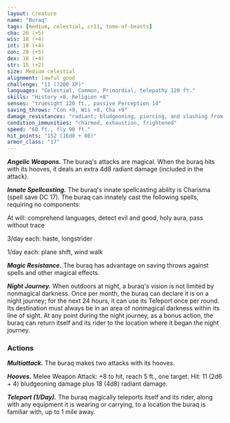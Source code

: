 ```yaml
---
layout: creature
name: "Buraq"
tags: [medium, celestial, cr11, tome-of-beasts]
cha: 20 (+5)
wis: 18 (+4)
int: 18 (+4)
con: 20 (+5)
dex: 18 (+4)
str: 15 (+2)
size: Medium celestial
alignment: lawful good
challenge: "11 (7200 XP)"
languages: "Celestial, Common, Primordial, telepathy 120 ft."
skills: "History +8, Religion +8"
senses: "truesight 120 ft., passive Perception 14"
saving_throws: "Con +9, Wis +8, Cha +9"
damage_resistances: "radiant; bludgeoning, piercing, and slashing from nonmagical weapons"
condition_immunities: "charmed, exhaustion, frightened"
speed: "60 ft., fly 90 ft."
hit_points: "152 (16d8 + 80)"
armor_class: "17"
---
```


***Angelic Weapons.*** The buraq's attacks are magical. When the buraq hits with its hooves, it deals an extra 4d8 radiant damage (included in the attack).

***Innate Spellcasting.*** The buraq's innate spellcasting ability is Charisma (spell save DC 17). The buraq can innately cast the following spells, requiring no components:

At will: comprehend languages, detect evil and good, holy aura, pass without trace

3/day each: haste, longstrider

1/day each: plane shift, wind walk

***Magic Resistance.*** The buraq has advantage on saving throws against spells and other magical effects.

***Night Journey.*** When outdoors at night, a buraq's vision is not limited by nonmagical darkness. Once per month, the buraq can declare it is on a night journey; for the next 24 hours, it can use its Teleport once per round. Its destination must always be in an area of nonmagical darkness within its line of sight. At any point during the night journey, as a bonus action, the buraq can return itself and its rider to the location where it began the night journey.

### Actions

***Multiattack.*** The buraq makes two attacks with its hooves.

***Hooves.*** Melee Weapon Attack: +8 to hit, reach 5 ft., one target. Hit: 11 (2d6 + 4) bludgeoning damage plus 18 (4d8) radiant damage.

***Teleport (1/Day).*** The buraq magically teleports itself and its rider, along with any equipment it is wearing or carrying, to a location the buraq is familiar with, up to 1 mile away.

